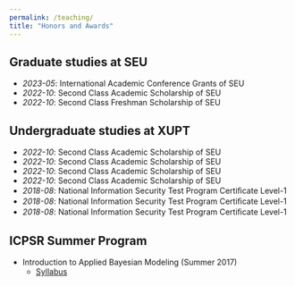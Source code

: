 ```yaml
---
permalink: /teaching/
title: "Honors and Awards"
---
```



## Graduate studies at SEU
- *2023-05*: International Academic Conference Grants of SEU
- *2022-10*: Second Class Academic Scholarship of SEU
- *2022-10*: Second Class Freshman Scholarship of SEU


## Undergraduate studies at XUPT
- *2022-10*: Second Class Academic Scholarship of SEU
- *2022-10*: Second Class Academic Scholarship of SEU
- *2022-10*: Second Class Academic Scholarship of SEU
- *2022-10*: Second Class Academic Scholarship of SEU
- *2018-08*: National Information Security Test Program Certiﬁcate Level-1
- *2018-08*: National Information Security Test Program Certiﬁcate Level-1
- *2018-08*: National Information Security Test Program Certiﬁcate Level-1

## ICPSR Summer Program
- Introduction to Applied Bayesian Modeling (Summer 2017)
    - [Syllabus](/files/pdf/teaching/bayes2017.pdf)
